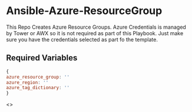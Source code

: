 # Ansible-Azure-ResourceGroup

This Repo Creates Azure Resource Groups. Azure Credentials is managed by Tower or AWX so it is not required as part of this Playbook. Just make sure you have the credentials selected as part fo the template.


## Required Variables

```javascript
{
azure_resource_group: ''
azure_region: ''
azure_tag_dictionary: ''
}
```
<>